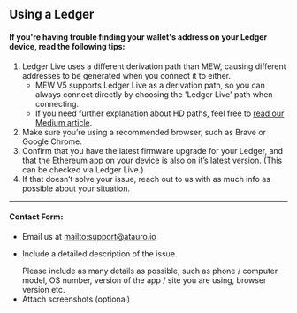 ## Using a Ledger

#### If you're having trouble finding your wallet's address on your Ledger device, read the following tips:

1. Ledger Live uses a different derivation path than MEW, causing different addresses to be generated when you connect it to either.
   * MEW V5 supports Ledger Live as a derivation path, so you can always connect directly by choosing the 'Ledger Live' path when connecting.
   * If you need further explanation about HD paths, feel free to [read our Medium article](https://medium.com/myetherwallet/hd-wallets-and-derivation-paths-explained-865a643c7bf2).
2. Make sure you’re using a recommended browser, such as  Brave or Google Chrome.
3. Confirm that you have the latest firmware upgrade for your Ledger, and that the Ethereum app on your device is also on it’s latest version. (This can be checked via Ledger Live.)
4. If that doesn’t solve your issue, reach out to us with as much info as possible about your situation.

***

#### Contact Form:

* Email us at <mailto:support@atauro.io>
* <p>Include a detailed description of the issue.</p>
  <note>Please include as many details as possible, such as phone / computer model, OS number, version of the app / site you are using, browser version etc.</note>
* Attach screenshots (optional)
